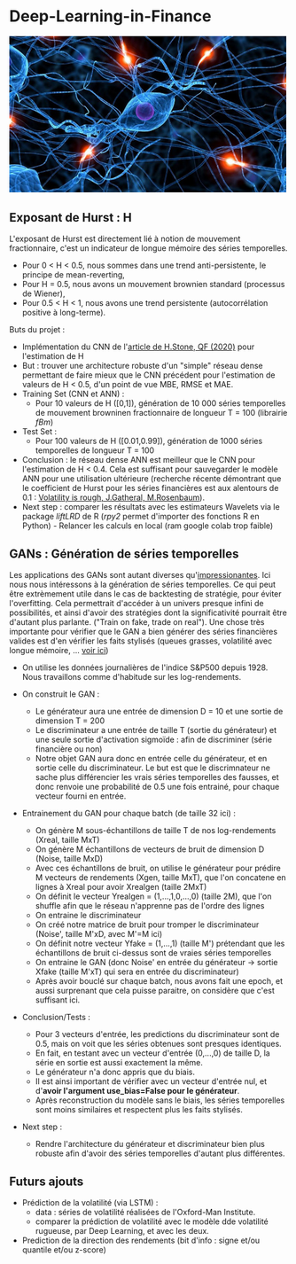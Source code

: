 # Deep-Learning-in-Finance

<img src="img/opening.jpeg" width="500"> 

## Exposant de Hurst : H

L'exposant de Hurst est directement lié à notion de mouvement fractionnaire, c'est un indicateur de longue mémoire des séries temporelles. 
- Pour 0 < H < 0.5, nous sommes dans une trend anti-persistente, le principe de mean-reverting, 
- Pour H = 0.5, nous avons un mouvement brownien standard (processus de Wiener),
- Pour 0.5 < H < 1, nous avons une trend persistente (autocorrélation positive à long-terme).

Buts du projet :
- Implémentation du CNN de l'[article de H.Stone, QF (2020)](https://arxiv.org/pdf/1812.05315v3.pdf) pour l'estimation de H
- But : trouver une architecture robuste d'un "simple" réseau dense permettant de faire mieux que le CNN précédent pour l'estimation de valeurs de H < 0.5, d'un point de vue MBE, RMSE et MAE.
- Training Set (CNN et ANN) : 
  - Pour 10 valeurs de H ([0,1]), génération de 10 000 séries temporelles de mouvement browninen fractionnaire de longueur T = 100 (librairie *fBm*)
- Test Set :
  - Pour 100 valeurs de H ([0.01,0.99]), génération de 1000 séries temporelles de longueur T = 100
- Conclusion : le réseau dense ANN est meilleur que le CNN pour l'estimation de H < 0.4. Cela est suffisant pour sauvegarder le modèle ANN pour une utilisation ultérieure (recherche récente démontrant que le coefficient de Hurst pour les séries financières est aux alentours de 0.1 : [Volatility is rough, J.Gatheral, M.Rosenbaum](https://www.tandfonline.com/doi/full/10.1080/14697688.2017.1393551)).
- Next step : comparer les résultats avec les estimateurs Wavelets via le package *liftLRD* de R (*rpy2* permet d'importer des fonctions R en Python) - Relancer les calculs en local (ram google colab trop faible)

## GANs : Génération de séries temporelles

Les applications des GANs sont autant diverses qu'[impressionantes](https://machinelearningmastery.com/impressive-applications-of-generative-adversarial-networks/). 
Ici nous nous intéressons à la génération de séries temporelles. Ce qui peut être extrèmement utile dans le cas de backtesting de stratégie, pour éviter l'overfitting. Cela permettrait d'accéder à un univers presque infini de possibilités, et ainsi d'avoir des stratégies dont la significativité pourrait être d'autant plus parlante. ("Train on fake, trade on real"). Une chose très importante pour vérifier que le GAN a bien générer des séries financières valides est d'en vérifier les faits stylisés (queues grasses, volatilité avec longue mémoire, ... [voir ici](https://github.com/Gruz77/Physics-of-markets#faits-stylis%C3%A9s))

- On utilise les données journalières de l'indice S&P500 depuis 1928. Nous travaillons comme d'habitude sur les log-rendements.
- On construit le GAN : 
  - Le générateur aura une entrée de dimension D = 10 et une sortie de dimension T = 200
  - Le discriminateur a une entrée de taille T (sortie du générateur) et une seule sortie d'activation sigmoïde : afin de discriminer (série financière ou non)
  - Notre objet GAN aura donc en entrée celle du générateur, et en sortie celle du discriminateur. Le but est que le discrimnateur ne sache plus différencier les vrais séries temporelles des fausses, et donc renvoie une probabilité de 0.5 une fois entrainé, pour chaque vecteur fourni en entrée.

- Entrainement du GAN pour chaque batch (de taille 32 ici) :
  - On génère M sous-échantillons de taille T de nos log-rendements (Xreal, taille MxT)
  - On génère M échantillons de vecteurs de bruit de dimension D (Noise, taille MxD)
  - Avec ces échantillons de bruit, on utilise le générateur pour prédire M vecteurs de rendements (Xgen, taille MxT), que l'on concatene en lignes à Xreal pour avoir Xrealgen (taille 2MxT)
  - On définit le vecteur Yrealgen = (1,...,1,0,...,0) (taille 2M), que l'on shuffle afin que le réseau n'apprenne pas de l'ordre des lignes
  - On entraine le discriminateur
  - On créé notre matrice de bruit pour tromper le discriminateur (Noise', taille M'xD, avec M'=M ici)
  - On définit notre vecteur Yfake = (1,...,1) (taille M') prétendant que les échantillons de bruit ci-dessus sont de vraies séries temporelles
  - On entraine le GAN (donc Noise' en entrée du générateur -> sortie Xfake (taille M'xT) qui sera en entrée du discriminateur)
  - Après avoir bouclé sur chaque batch, nous avons fait une epoch, et aussi surprenant que cela puisse paraitre, on considère que c'est suffisant ici.

- Conclusion/Tests : 
  - Pour 3 vecteurs d'entrée, les predictions du discriminateur sont de 0.5, mais on voit que les séries obtenues sont presques identiques. 
  - En fait, en testant avec un vecteur d'entrée (0,...,0) de taille D, la série en sortie est aussi exactement la même. 
  - Le générateur n'a donc appris que du biais.
  - Il est ainsi important de vérifier avec un vecteur d'entrée nul, et d'**avoir l'argument use_bias=False pour le générateur**.
  - Après reconstruction du modèle sans le biais, les séries temporelles sont moins similaires et respectent plus les faits stylisés.

- Next step :
  - Rendre l'architecture du générateur et discriminateur bien plus robuste afin d'avoir des séries temporelles d'autant plus différentes.


## Futurs ajouts
- Prédiction de la volatilité (via LSTM) :
  - data : séries de volatilité réalisées de l'Oxford-Man Institute.
  - comparer la prédiction de volatilité avec le modèle dde volatilité rugueuse, par Deep Learning, et avec les deux. 
- Prediction de la direction des rendements (bit d'info : signe et/ou quantile et/ou z-score)
